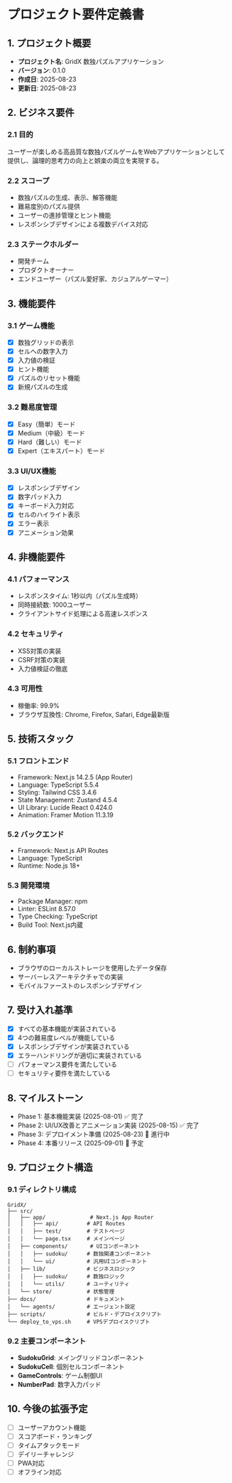 # プロジェクト要件定義書

## 1. プロジェクト概要
- **プロジェクト名**: GridX 数独パズルアプリケーション
- **バージョン**: 0.1.0
- **作成日**: 2025-08-23
- **更新日**: 2025-08-23

## 2. ビジネス要件
### 2.1 目的
ユーザーが楽しめる高品質な数独パズルゲームをWebアプリケーションとして提供し、論理的思考力の向上と娯楽の両立を実現する。

### 2.2 スコープ
- 数独パズルの生成、表示、解答機能
- 難易度別のパズル提供
- ユーザーの進捗管理とヒント機能
- レスポンシブデザインによる複数デバイス対応

### 2.3 ステークホルダー
- 開発チーム
- プロダクトオーナー
- エンドユーザー（パズル愛好家、カジュアルゲーマー）

## 3. 機能要件
### 3.1 ゲーム機能
- [x] 数独グリッドの表示
- [x] セルへの数字入力
- [x] 入力値の検証
- [x] ヒント機能
- [x] パズルのリセット機能
- [x] 新規パズルの生成

### 3.2 難易度管理
- [x] Easy（簡単）モード
- [x] Medium（中級）モード
- [x] Hard（難しい）モード
- [x] Expert（エキスパート）モード

### 3.3 UI/UX機能
- [x] レスポンシブデザイン
- [x] 数字パッド入力
- [x] キーボード入力対応
- [x] セルのハイライト表示
- [x] エラー表示
- [x] アニメーション効果

## 4. 非機能要件
### 4.1 パフォーマンス
- レスポンスタイム: 1秒以内（パズル生成時）
- 同時接続数: 1000ユーザー
- クライアントサイド処理による高速レスポンス

### 4.2 セキュリティ
- XSS対策の実装
- CSRF対策の実装
- 入力値検証の徹底

### 4.3 可用性
- 稼働率: 99.9%
- ブラウザ互換性: Chrome, Firefox, Safari, Edge最新版

## 5. 技術スタック
### 5.1 フロントエンド
- Framework: Next.js 14.2.5 (App Router)
- Language: TypeScript 5.5.4
- Styling: Tailwind CSS 3.4.6
- State Management: Zustand 4.5.4
- UI Library: Lucide React 0.424.0
- Animation: Framer Motion 11.3.19

### 5.2 バックエンド
- Framework: Next.js API Routes
- Language: TypeScript
- Runtime: Node.js 18+

### 5.3 開発環境
- Package Manager: npm
- Linter: ESLint 8.57.0
- Type Checking: TypeScript
- Build Tool: Next.js内蔵

## 6. 制約事項
- ブラウザのローカルストレージを使用したデータ保存
- サーバーレスアーキテクチャでの実装
- モバイルファーストのレスポンシブデザイン

## 7. 受け入れ基準
- [x] すべての基本機能が実装されている
- [x] 4つの難易度レベルが機能している
- [x] レスポンシブデザインが実装されている
- [x] エラーハンドリングが適切に実装されている
- [ ] パフォーマンス要件を満たしている
- [ ] セキュリティ要件を満たしている

## 8. マイルストーン
- Phase 1: 基本機能実装 (2025-08-01) ✅ 完了
- Phase 2: UI/UX改善とアニメーション実装 (2025-08-15) ✅ 完了
- Phase 3: デプロイメント準備 (2025-08-23) 🚧 進行中
- Phase 4: 本番リリース (2025-09-01) 📅 予定

## 9. プロジェクト構造
### 9.1 ディレクトリ構成
```
GridX/
├── src/
│   ├── app/              # Next.js App Router
│   │   ├── api/         # API Routes
│   │   ├── test/        # テストページ
│   │   └── page.tsx     # メインページ
│   ├── components/       # UIコンポーネント
│   │   ├── sudoku/      # 数独関連コンポーネント
│   │   └── ui/          # 汎用UIコンポーネント
│   ├── lib/             # ビジネスロジック
│   │   ├── sudoku/      # 数独ロジック
│   │   └── utils/       # ユーティリティ
│   └── store/           # 状態管理
├── docs/                # ドキュメント
│   └── agents/          # エージェント設定
├── scripts/             # ビルド・デプロイスクリプト
└── deploy_to_vps.sh     # VPSデプロイスクリプト
```

### 9.2 主要コンポーネント
- **SudokuGrid**: メイングリッドコンポーネント
- **SudokuCell**: 個別セルコンポーネント
- **GameControls**: ゲーム制御UI
- **NumberPad**: 数字入力パッド

## 10. 今後の拡張予定
- [ ] ユーザーアカウント機能
- [ ] スコアボード・ランキング
- [ ] タイムアタックモード
- [ ] デイリーチャレンジ
- [ ] PWA対応
- [ ] オフライン対応
